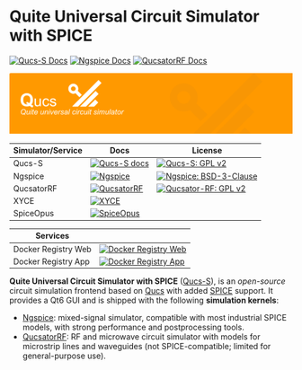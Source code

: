 # Quite Universal Circuit Simulator with SPICE

[![Qucs-S Docs](https://img.shields.io/badge/docs-Qucs--S-blue?logo=readthedocs&style=flat)](https://qucs-s-help.readthedocs.io/en/latest/)
[![Ngspice Docs](https://img.shields.io/badge/docs-Ngspice-blue?logo=readthedocs&style=flat)](https://ngspice.sourceforge.io/docs.html)
[![QucsatorRF Docs](https://img.shields.io/badge/docs-QucsatorRF-blue?logo=readthedocs&style=flat)](https://github.com/ra3xdh/qucsator_rf#readme)

![](assets/qucs-header.png)


| Simulator/Service | Docs     | License    | 
| ----------------- | ------------------ | -------- |
| Qucs-S            | [![Qucs-S docs](https://img.shields.io/badge/docs-Qucs--S-blue?logo=readthedocs&style=flat)](https://qucs-s-help.readthedocs.io/en/latest/) | [![Qucs-S: GPL v2](https://img.shields.io/badge/Qucs--S-GPLv2-blue.svg)](https://github.com/ra3xdh/qucs_s/blob/master/COPYING)                     |
| Ngspice           | [![Ngspice](https://img.shields.io/badge/sim-ngspice-orange?logo=ngspice&style=flat)](https://ngspice.sourceforge.io/)                      | [![Ngspice: BSD-3-Clause](https://img.shields.io/badge/Ngspice-BSD%203--Clause-green.svg)](https://github.com/ngspice/ngspice/blob/master/COPYING) |
| QucsatorRF        | [![QucsatorRF](https://img.shields.io/badge/sim-qucsatorRF-yellow?logo=qucs&style=flat)](https://github.com/ra3xdh/qucsator_rf)             | [![Qucsator-RF: GPL v2](https://img.shields.io/badge/Qucsator--RF-GPLv2-red.svg)](https://github.com/ra3xdh/qucsator_rf/blob/master/COPYING)       |
| XYCE              | [![XYCE](https://img.shields.io/badge/sim-xyce-red?logo=xyce&style=flat)](https://xyce.sandia.gov/)                                         |                                                                                                                                                    |
| SpiceOpus         | [![SpiceOpus](https://img.shields.io/badge/sim-spiceopus-purple?logo=spice&style=flat)](http://spiceopus.si/)                               |                                                                                                                                                    |

|Services         |                              |
| ------------------- | ------------- |
| Docker Registry Web | [![Docker Registry Web](https://img.shields.io/badge/registry-osparc--services--circuit--simulator--web-green?logo=docker&style=flat)](https://registry.speag.com/harbor/projects/6/repositories/osparc-services-circuit-simulator%2Fmain%2Fcircuit-simulator-web) |  |
| Docker Registry App | [![Docker Registry App](https://img.shields.io/badge/registry-osparc--services--circuit--simulator--app-blue?logo=docker&style=flat)](https://registry.speag.com/harbor/projects/6/repositories/osparc-services-circuit-simulator%2Fmain%2Fcircuit-simulator-app)  |  |



**Quite Universal Circuit Simulator with SPICE** ([Qucs-S]), is an *open-source* circuit simulation frontend based on [Qucs](https://qucs.github.io/) with added [SPICE](https://en.wikipedia.org/wiki/SPICE) support. It provides a Qt6 GUI and is shipped with the following **simulation kernels**:

* [Ngspice](https://ngspice.sourceforge.io/): mixed-signal simulator, compatible with most industrial SPICE models, with strong performance and postprocessing tools.
* [QucsatorRF](https://github.com/ra3xdh/qucsator_rf): RF and microwave circuit simulator with models for microstrip lines and waveguides (not SPICE-compatible; limited for general-purpose use).


[Qucs-S]: https://ra3xdh.github.io/
[Qucs]: https://qucs.github.io/
